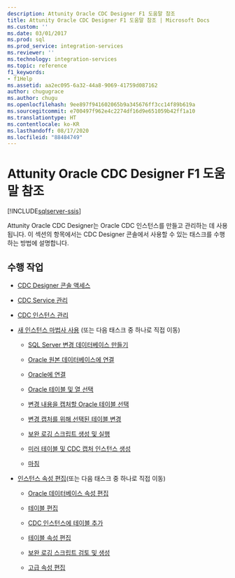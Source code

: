 ```yaml
---
description: Attunity Oracle CDC Designer F1 도움말 참조
title: Attunity Oracle CDC Designer F1 도움말 참조 | Microsoft Docs
ms.custom: ''
ms.date: 03/01/2017
ms.prod: sql
ms.prod_service: integration-services
ms.reviewer: ''
ms.technology: integration-services
ms.topic: reference
f1_keywords:
- f1Help
ms.assetid: aa2ec095-6a32-44a8-9069-41759d087162
author: chugugrace
ms.author: chugu
ms.openlocfilehash: 9ee897f941602065b9a345676ff3cc14f89b619a
ms.sourcegitcommit: e700497f962e4c2274df16d9e651059b42ff1a10
ms.translationtype: HT
ms.contentlocale: ko-KR
ms.lasthandoff: 08/17/2020
ms.locfileid: "88484749"
---
```

# <a name="change-data-capture-designer-for-oracle-by-attunity-f1-help-reference"></a>Attunity Oracle CDC Designer F1 도움말 참조

[!INCLUDE[sqlserver-ssis](../../includes/applies-to-version/sqlserver-ssis.md)]


  Attunity Oracle CDC Designer는 Oracle CDC 인스턴스를 만들고 관리하는 데 사용됩니다. 이 섹션의 항목에서는 CDC Designer 콘솔에서 사용할 수 있는 태스크를 수행하는 방법에 설명합니다.  
  
## <a name="what-do-you-want-to-do"></a>수행 작업  
  
-   [CDC Designer 콘솔 액세스](../../integration-services/change-data-capture/access-the-cdc-designer-console.md)  
  
-   [CDC Service 관리](../../integration-services/change-data-capture/manage-a-cdc-service.md)  
  
-   [CDC 인스턴스 관리](../../integration-services/change-data-capture/manage-a-cdc-instance.md)  
  
-   [새 인스턴스 마법사 사용](../../integration-services/change-data-capture/use-the-new-instance-wizard.md) (또는 다음 태스크 중 하나로 직접 이동)  
  
    -   [SQL Server 변경 데이터베이스 만들기](../../integration-services/change-data-capture/create-the-sql-server-change-database.md)  
  
    -   [Oracle 원본 데이터베이스에 연결](../../integration-services/change-data-capture/connect-to-an-oracle-source-database.md)  
  
    -   [Oracle에 연결](../../integration-services/change-data-capture/connect-to-oracle.md)  
  
    -   [Oracle 테이블 및 열 선택](../../integration-services/change-data-capture/select-oracle-tables-and-columns.md)  
  
    -   [변경 내용을 캡처할 Oracle 테이블 선택](../../integration-services/change-data-capture/select-oracle-tables-for-capturing-changes.md)  
  
    -   [변경 캡처를 위해 선택된 테이블 변경](../../integration-services/change-data-capture/make-changes-to-the-tables-selected-for-capturing-changes.md)  
  
    -   [보완 로깅 스크립트 생성 및 실행](../../integration-services/change-data-capture/generate-and-run-the-supplemental-logging-script.md)  
  
    -   [미러 테이블 및 CDC 캡처 인스턴스 생성](../../integration-services/change-data-capture/generate-mirror-tables-and-cdc-capture-instances.md)  
  
    -   [마침](../../integration-services/change-data-capture/finish.md)  
  
-   [인스턴스 속성 편집](../../integration-services/change-data-capture/edit-instance-properties.md)(또는 다음 태스크 중 하나로 직접 이동)  
  
    -   [Oracle 데이터베이스 속성 편집](../../integration-services/change-data-capture/edit-the-oracle-database-properties.md)  
  
    -   [테이블 편집](../../integration-services/change-data-capture/edit-tables.md)  
  
    -   [CDC 인스턴스에 테이블 추가](../../integration-services/change-data-capture/add-tables-to-a-cdc-instance.md)  
  
    -   [테이블 속성 편집](../../integration-services/change-data-capture/edit-the-table-properties.md)  
  
    -   [보완 로깅 스크립트 검토 및 생성](../../integration-services/change-data-capture/review-and-generate-supplemental-logging-scripts.md)  
  
    -   [고급 속성 편집](../../integration-services/change-data-capture/edit-the-advanced-properties.md)  
  
  
